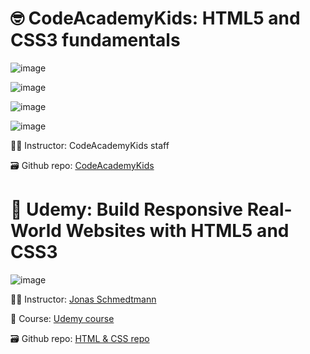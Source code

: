 # 🤓 CodeAcademyKids: HTML5 and CSS3 fundamentals

![image](https://github.com/Edveika/Edveika/assets/113787144/44b00a13-ec35-4a8e-a090-8133e8ca2525)

![image](https://github.com/Edveika/Edveika/assets/113787144/a176e96f-1572-4cbd-8fc5-2d5054be4771)

![image](https://github.com/Edveika/Edveika/assets/113787144/c2bb12f0-a10b-48dc-ab2e-7bbee257ff48)

![image](https://github.com/Edveika/Edveika/assets/113787144/22bc4d4b-2637-4552-810a-f17ec20a53cd)


🧑‍🏫 Instructor: CodeAcademyKids staff

🗃️ Github repo: [CodeAcademyKids](https://github.com/Edveika/Code-Academy-Kids-HTML)

# 🤩 Udemy: Build Responsive Real-World Websites with HTML5 and CSS3

![image](https://github.com/Edveika/Edveika/assets/113787144/657ac525-130f-486c-9bd0-b591131688b8)

🧑‍🏫 Instructor: [Jonas Schmedtmann](https://www.udemy.com/user/jonasschmedtmann/)

📖 Course: [Udemy course](https://www.udemy.com/course/design-and-develop-a-killer-website-with-html5-and-css3/?couponCode=ST13MT40224)

🗃️ Github repo: [HTML & CSS repo](https://github.com/Edveika/Udemy-HTML-CSS)
